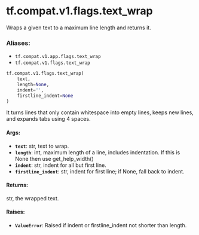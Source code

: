 <div itemscope itemtype="http://developers.google.com/ReferenceObject">
<meta itemprop="name" content="tf.compat.v1.flags.text_wrap" />
<meta itemprop="path" content="Stable" />
</div>

# tf.compat.v1.flags.text_wrap

Wraps a given text to a maximum line length and returns it.

### Aliases:

* `tf.compat.v1.app.flags.text_wrap`
* `tf.compat.v1.flags.text_wrap`

``` python
tf.compat.v1.flags.text_wrap(
    text,
    length=None,
    indent='',
    firstline_indent=None
)
```

<!-- Placeholder for "Used in" -->

It turns lines that only contain whitespace into empty lines, keeps new lines,
and expands tabs using 4 spaces.

#### Args:


* <b>`text`</b>: str, text to wrap.
* <b>`length`</b>: int, maximum length of a line, includes indentation.
    If this is None then use get_help_width()
* <b>`indent`</b>: str, indent for all but first line.
* <b>`firstline_indent`</b>: str, indent for first line; if None, fall back to indent.


#### Returns:

str, the wrapped text.



#### Raises:


* <b>`ValueError`</b>: Raised if indent or firstline_indent not shorter than length.